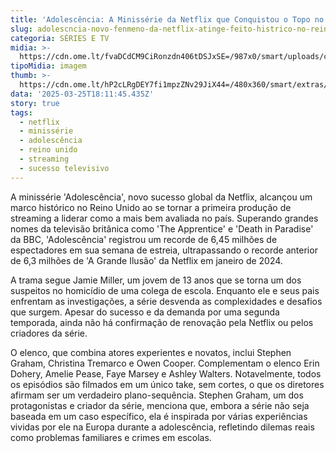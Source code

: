 ```yaml
---
title: 'Adolescência: A Minissérie da Netflix que Conquistou o Topo no Reino Unido'
slug: adolescncia-novo-fenmeno-da-netflix-atinge-feito-histrico-no-reino-unido
categoria: SÉRIES E TV
midia: >-
  https://cdn.ome.lt/fvaDCdCM9CiRonzdn406tDSJxSE=/987x0/smart/uploads/conteudo/fotos/OMELETE_CAPA_-_2025-03-25T123022.811.png
tipoMidia: imagem
thumb: >-
  https://cdn.ome.lt/hP2cLRgDEY7fi1mpzZNv29JiX44=/480x360/smart/extras/conteudos/omelete_THUMB_-_2025-03-25T122951.129.png
data: '2025-03-25T18:11:45.435Z'
story: true
tags:
  - netflix
  - minissérie
  - adolescência
  - reino unido
  - streaming
  - sucesso televisivo
---
```


A minissérie 'Adolescência', novo sucesso global da Netflix, alcançou um marco histórico no Reino Unido ao se tornar a primeira produção de streaming a liderar como a mais bem avaliada no país. Superando grandes nomes da televisão britânica como 'The Apprentice' e 'Death in Paradise' da BBC, 'Adolescência' registrou um recorde de 6,45 milhões de espectadores em sua semana de estreia, ultrapassando o recorde anterior de 6,3 milhões de 'A Grande Ilusão' da Netflix em janeiro de 2024.

A trama segue Jamie Miller, um jovem de 13 anos que se torna um dos suspeitos no homicídio de uma colega de escola. Enquanto ele e seus pais enfrentam as investigações, a série desvenda as complexidades e desafios que surgem. Apesar do sucesso e da demanda por uma segunda temporada, ainda não há confirmação de renovação pela Netflix ou pelos criadores da série.

O elenco, que combina atores experientes e novatos, inclui Stephen Graham, Christina Tremarco e Owen Cooper. Complementam o elenco Erin Dohery, Amelie Pease, Faye Marsey e Ashley Walters. Notavelmente, todos os episódios são filmados em um único take, sem cortes, o que os diretores afirmam ser um verdadeiro plano-sequência. Stephen Graham, um dos protagonistas e criador da série, menciona que, embora a série não seja baseada em um caso específico, ela é inspirada por várias experiências vividas por ele na Europa durante a adolescência, refletindo dilemas reais como problemas familiares e crimes em escolas.
